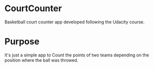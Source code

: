 # CourtCounter
Basketball court counter app developed following the Udacity course.

# Purpose
It's just a simple app to Count the points of two teams depending on the position where the ball was throwed.
